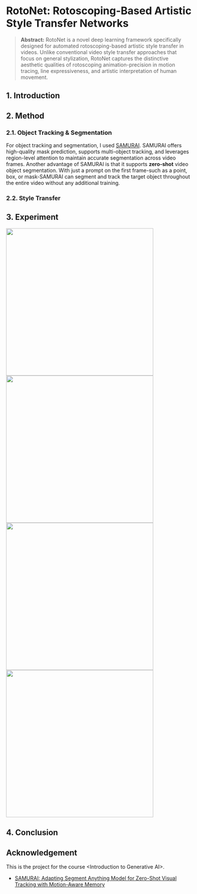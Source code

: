 # RotoNet: Rotoscoping-Based Artistic Style Transfer Networks
> **Abstract:** RotoNet is a novel deep learning framework specifically designed for automated rotoscoping-based artistic style transfer in videos. Unlike conventional video style transfer approaches that focus on general stylization, RotoNet captures the distinctive aesthetic qualities of rotoscoping animation-precision in motion tracing, line expressiveness, and artistic interpretation of human movement. 
## 1. Introduction


## 2. Method
### 2.1. Object Tracking & Segmentation
For object tracking and segmentation, I used [SAMURAI](https://github.com/yangchris11/samurai). SAMURAI offers high-quality mask prediction, supports multi-object tracking, and leverages region-level attention to maintain accurate segmentation across video frames. Another advantage of SAMURAI is that it supports **zero-shot** video object segmentation. With just a prompt on the first frame-such as a point, box, or mask-SAMURAI can segment and track the target object throughout the entire video without any additional training.

### 2.2. Style Transfer

## 3. Experiment
<img src="https://github.com/user-attachments/assets/22dcbc6d-9b56-4c08-a7fa-c1dae10c6e75" width="400"/>  
<img src="https://github.com/user-attachments/assets/749f8815-a52a-4fb0-aefd-8b4d8a55bc4f" width="400"/>
<img src="https://github.com/user-attachments/assets/4594b6d9-c3c0-4247-b9f8-f4c6251e6500" width="400"/>
<img src="https://github.com/user-attachments/assets/f4b39b6c-06cc-4d7d-a67c-09ceae0bed09" width="400"/>

## 4. Conclusion

## Acknowledgement
This is the project for the course &lt;Introduction to Generative AI>.
- [SAMURAI: Adapting Segment Anything Model for Zero-Shot Visual Tracking with Motion-Aware Memory](https://github.com/yangchris11/samurai)
